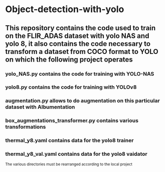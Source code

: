 # Object-detection-with-yolo
## This repository contains the code used to train on the FLIR_ADAS dataset with yolo NAS and yolo 8, it also contains the code necessary to transform a dataset from COCO format to YOLO on which the following project operates
### yolo_NAS.py contains the code for training with YOLO-NAS
### yolo8.py contains the code for training with YOLOv8
### augmentation.py allows to do augmentation on this particular dataset with Albumentation
### box_augmentations_transformer.py contains various transformations
### thermal_y8.yaml contains data for the yolo8 trainer
### thermal_y8_val.yaml contains data for the yolo8 vaidator
<sub>The various directories must be rearranged according to the local project </sub>

